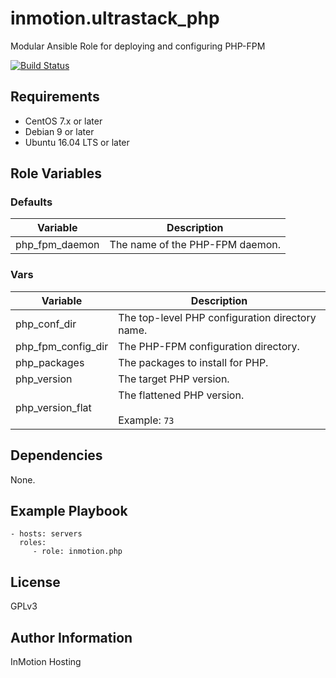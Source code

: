inmotion.ultrastack_php
=========

Modular Ansible Role for deploying and configuring PHP-FPM

[![Build Status](https://travis-ci.org/inmotionhosting/inmotion.php-fpm.png?branch=master)](https://travis-ci.org/inmotionhosting/inmotion.php-fpm)

Requirements
------------

* CentOS 7.x or later
* Debian 9 or later
* Ubuntu 16.04 LTS or later

Role Variables
--------------

### Defaults
| Variable | Description |
| -------- | ----------- |
| php_fpm_daemon | The name of the PHP-FPM daemon.

### Vars
| Variable | Description |
| -------- | ----------- |
| php_conf_dir | The top-level PHP configuration directory name.
| php_fpm_config_dir | The PHP-FPM configuration directory.
| php_packages | The packages to install for PHP.
| php_version | The target PHP version.
| php_version_flat | The flattened PHP version.<br><br>Example: `73`


Dependencies
------------

None.

Example Playbook
----------------

    - hosts: servers
      roles:
         - role: inmotion.php

License
-------

GPLv3

Author Information
------------------

InMotion Hosting
